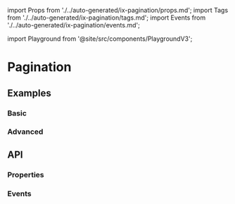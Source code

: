 import Props from './../auto-generated/ix-pagination/props.md';
import Tags from './../auto-generated/ix-pagination/tags.md';
import Events from './../auto-generated/ix-pagination/events.md';

import Playground from '@site/src/components/PlaygroundV3';

# Pagination

<Tags />

## Examples

### Basic

<Playground name="pagination"></Playground>

### Advanced

<Playground name="pagination-advanced"></Playground>

## API

### Properties

<Props />

### Events

<Events />
